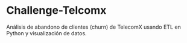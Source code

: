 # Challenge-Telcomx
Análisis de abandono de clientes (churn) de TelecomX usando ETL en Python y visualización de datos.
